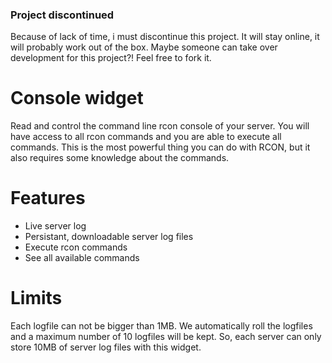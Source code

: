 ### Project discontinued
Because of lack of time, i must discontinue this project. It will stay online, it will probably work out of the box. Maybe someone can take over development for this project?! Feel free to fork it.

# Console widget

Read and control the command line rcon console of your server. You will have access to all rcon commands and you are able to execute all commands. This is the most powerful thing you can do with RCON, but it also requires some knowledge about the commands.

# Features
* Live server log
* Persistant, downloadable server log files
* Execute rcon commands
* See all available commands

# Limits
Each logfile can not be bigger than 1MB. We automatically roll the logfiles and a maximum number of 10 logfiles will be kept. So, each server can only store 10MB of server log files with this widget.
